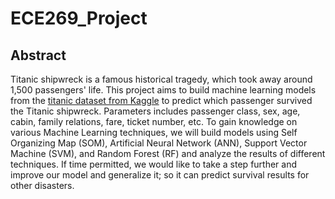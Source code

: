 # ECE269_Project

## Abstract
Titanic shipwreck is a famous historical tragedy, which took away around 1,500 passengers' life. This project aims to build machine learning models from the [titanic dataset from Kaggle](https://www.kaggle.com/c/titanic) to predict which passenger survived the Titanic shipwreck. Parameters includes passenger class, sex, age, cabin, family relations, fare, ticket number, etc. To gain knowledge on various Machine Learning techniques, we will build models using Self Organizing Map (SOM), Artificial Neural Network (ANN), Support Vector Machine (SVM), and Random Forest (RF) and analyze the results of different techniques. If time permitted, we would like to take a step further and improve our model and generalize it; so it can predict survival results for other disasters. 